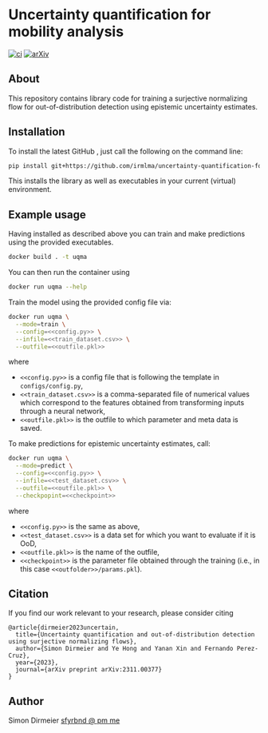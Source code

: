 # Uncertainty quantification for mobility analysis

[![ci](https://github.com/irmlma/uncertainty-quantification-snf/actions/workflows/ci.yaml/badge.svg)](https://github.com/irmlma/uncertainty-quantification-snf/actions/workflows/ci.yaml)
[![arXiv](https://img.shields.io/badge/arXiv-2311.00377-b31b1b.svg)](https://arxiv.org/abs/2311.00377)

## About

This repository contains library code for training a surjective normalizing flow for out-of-distribution detection using epistemic uncertainty estimates.

## Installation

To install the latest GitHub <TAG>, just call the following on the
command line:

```bash
pip install git+https://github.com/irmlma/uncertainty-quantification-for-mobility-analysis@<TAG>
```

This installs the library as well as executables in your current (virtual) environment.

## Example usage

Having installed as described above you can train and make predictions using the provided executables.

```bash
docker build . -t uqma
```

You can then run the container using

```bash
docker run uqma --help
```

Train the model using the provided config file via:
```bash
docker run uqma \
  --mode=train \
  --config=<<config.py>> \
  --infile=<<train_dataset.csv>> \
  --outfile=<<outfile.pkl>>
```

where
- `<<config.py>>` is a config file that is following the template in `configs/config.py`,
- `<<train_dataset.csv>>` is a comma-separated file of numerical values which correspond to the features obtained from transforming inputs through a neural network,
- `<<outfile.pkl>>` is the outfile to which parameter and meta data is saved.

To make predictions for epistemic uncertainty estimates, call:
```bash
docker run uqma \
  --mode=predict \
  --config=<<config.py>> \
  --infile=<<test_dataset.csv>> \
  --outfile=<<outfile.pkl>> \
  --checkpopint=<<checkpoint>>
```

where
- `<<config.py>>` is the same as above,
- `<<test_dataset.csv>>` is a data set for which you want to evaluate if it is OoD,
- `<<outfile.pkl>>` is the name of the outfile,
- `<<checkpoint>>` is the parameter file obtained through the training (i.e., in this case `<<outfolder>>/params.pkl`).

## Citation

If you find our work relevant to your research, please consider citing

```
@article{dirmeier2023uncertain,
  title={Uncertainty quantification and out-of-distribution detection using surjective normalizing flows},
  author={Simon Dirmeier and Ye Hong and Yanan Xin and Fernando Perez-Cruz},
  year={2023},
  journal={arXiv preprint arXiv:2311.00377}
}
```

## Author

Simon Dirmeier <a href="mailto:sfyrbnd @ pm me">sfyrbnd @ pm me</a>
